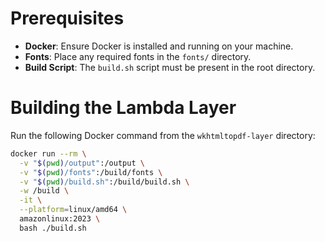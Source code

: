 # Prerequisites

- **Docker**: Ensure Docker is installed and running on your machine.
- **Fonts**: Place any required fonts in the `fonts/` directory.
- **Build Script**: The `build.sh` script must be present in the root directory.

# Building the Lambda Layer

Run the following Docker command from the `wkhtmltopdf-layer` directory:

```bash
docker run --rm \
  -v "$(pwd)/output":/output \
  -v "$(pwd)/fonts":/build/fonts \
  -v "$(pwd)/build.sh":/build/build.sh \
  -w /build \
  -it \
  --platform=linux/amd64 \
  amazonlinux:2023 \
  bash ./build.sh
```
